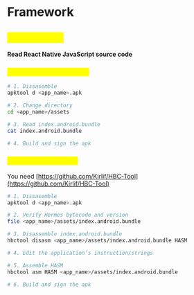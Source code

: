 # Framework

## <mark style="color:yellow;">React Native</mark>

**Read React Native JavaScript source code**

### <mark style="color:yellow;">Without Hermes engine</mark> <a href="#react-native-without-hermes-engine" id="react-native-without-hermes-engine"></a>

```sh
# 1. Dissasemble
apktool d <app_name>.apk

# 2. Change directory 
cd <app_name>/assets

# 3. Read index.android.bundle
cat index.android.bundle

# 4. Build and sign the apk
```

### <mark style="color:yellow;">With Hermes engine</mark> <a href="#react-native-without-hermes-engine" id="react-native-without-hermes-engine"></a>

You need [https://github.com/Kirlif/HBC-Tool](https://github.com/Kirlif/HBC-Tool)

```sh
# 1. Dissasemble
apktool d <app_name>.apk

# 2. Verify Hermes bytecode and version
file <app_name>/assets/index.android.bundle

# 3. Disassemble index.android.bundle
hbctool disasm <app_name>/assets/index.android.bundle HASM

# 4. Edit the application’s instruction/strings

# 5. Assemble HASM
hbctool asm HASM <app_name>/assets/index.android.bundle

# 6. Build and sign the apk
```
